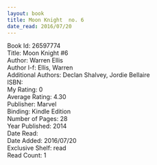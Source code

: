 ```yaml
---
layout: book
title: Moon Knight  no. 6
date_read: 2016/07/20
---
```


Book Id: 26597774<br />
Title: Moon Knight #6<br />
Author: Warren Ellis<br />
Author l-f: Ellis, Warren<br />
Additional Authors: Declan Shalvey, Jordie Bellaire<br />
ISBN: <br />
My Rating: 0<br />
Average Rating: 4.30<br />
Publisher: Marvel<br />
Binding: Kindle Edition<br />
Number of Pages: 28<br />
Year Published: 2014<br />
Date Read: <br />
Date Added: 2016/07/20<br />
Exclusive Shelf: read<br />
Read Count: 1<br />

